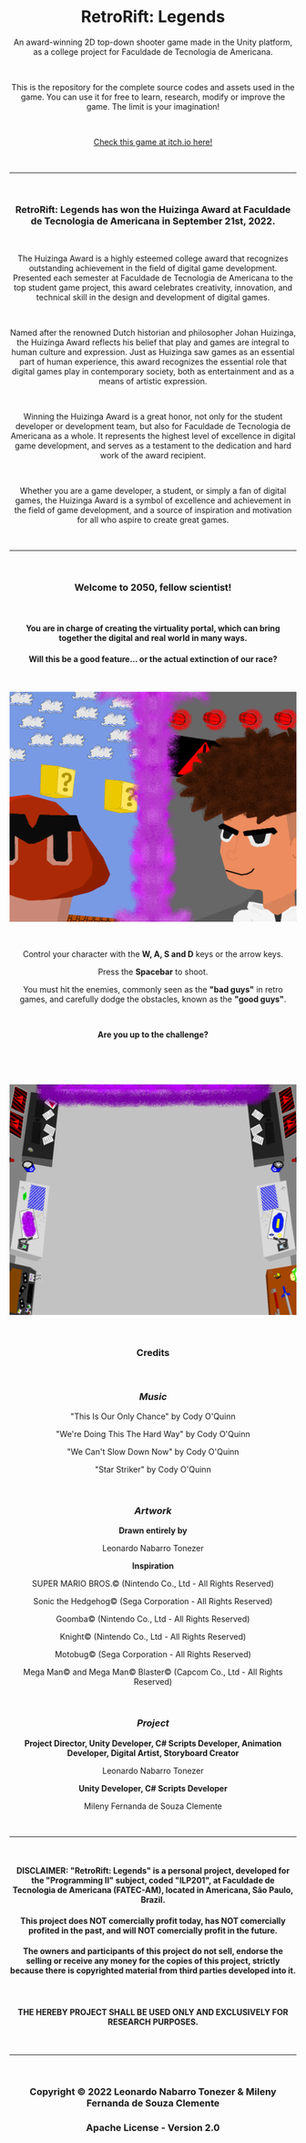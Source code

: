 <h1 align="center">RetroRift: Legends</h1>

<p align="center">An award-winning 2D top-down shooter game made in the Unity platform, as a college project for Faculdade de Tecnologia de Americana.</p><br>
<p align="center">This is the repository for the complete source codes and assets used in the game. You can use it for free to learn, research, modify or improve the game. The limit is your imagination!</p>

<br>

<p align="center"><a href="https://leonardont.itch.io/retrorift-legends" target="_blank">Check this game at itch.io here!</a></p>

<br>
<hr>
<br>

<h3 align="center">RetroRift: Legends has won the Huizinga Award at Faculdade de Tecnologia de Americana in September 21st, 2022.</h3><br>

<p align="center">The Huizinga Award is a highly esteemed college award that recognizes outstanding achievement in the field of digital game development. Presented each semester at Faculdade de Tecnologia de Americana to the top student game project, this award celebrates creativity, innovation, and technical skill in the design and development of digital games.</p><br>

<p align="center">Named after the renowned Dutch historian and philosopher Johan Huizinga, the Huizinga Award reflects his belief that play and games are integral to human culture and expression. Just as Huizinga saw games as an essential part of human experience, this award recognizes the essential role that digital games play in contemporary society, both as entertainment and as a means of artistic expression.</p><br>

<p align="center">Winning the Huizinga Award is a great honor, not only for the student developer or development team, but also for Faculdade de Tecnologia de Americana as a whole. It represents the highest level of excellence in digital game development, and serves as a testament to the dedication and hard work of the award recipient.</p><br>

<p align="center">Whether you are a game developer, a student, or simply a fan of digital games, the Huizinga Award is a symbol of excellence and achievement in the field of game development, and a source of inspiration and motivation for all who aspire to create great games.</p>

<br>
<hr>
<br>

<h3 align="center">Welcome to 2050, fellow scientist!</h3>
<br>
<h4 align="center">You are in charge of creating the virtuality portal, which can bring together the digital and real world in many ways.</h4>
<h4 align="center">Will this be a good feature... or the actual extinction of our race?</h4>

<br>

![](Assets/Textures/Menu/menuBackground.png)

<br>

<p align="center">Control your character with the <b>W, A, S and D</b> keys or the arrow keys.</p>
<p align="center">Press the <b>Spacebar</b> to shoot.</p>
<p align="center">You must hit the enemies, commonly seen as the <b>"bad guys"</b> in retro games, and carefully dodge the obstacles, known as the <b>"good guys"</b>.</p>

<br>

<p align="center"><b>Are you up to the challenge?</b></p>

<br>
<br>
<br>

![](Assets/Textures/Background/background1.png)

<br>

<h3 align="center"><b>Credits</b></h3>

<br>

<h3 align="center"><i><b>Music</b></i></h3>

<p align="center">"This Is Our Only Chance" by Cody O'Quinn</p>
<p align="center">"We're Doing This The Hard Way" by Cody O'Quinn</p>
<p align="center">"We Can't Slow Down Now" by Cody O'Quinn</p>
<p align="center">"Star Striker" by Cody O'Quinn</p>

<br>

<h3 align="center"><i><b>Artwork</b></i></h3>

<p align="center"><b>Drawn entirely by</b></p>
<p align="center">Leonardo Nabarro Tonezer</p>

<p align="center"><b>Inspiration</b></p>
<p align="center">SUPER MARIO BROS.© (Nintendo Co., Ltd - All Rights Reserved)</p>
<p align="center">Sonic the Hedgehog© (Sega Corporation - All Rights Reserved)</p>
<p align="center">Goomba© (Nintendo Co., Ltd - All Rights Reserved)</p>
<p align="center">Knight© (Nintendo Co., Ltd - All Rights Reserved)</p>
<p align="center">Motobug© (Sega Corporation - All Rights Reserved)</p>
<p align="center">Mega Man© and Mega Man© Blaster© (Capcom Co., Ltd - All Rights Reserved)</p>

<br>

<h3 align="center"><i><b>Project</b></i></h3>

<p align="center"><b>Project Director, Unity Developer, C# Scripts Developer, Animation Developer, Digital Artist, Storyboard Creator</b></p>
<p align="center">Leonardo Nabarro Tonezer</p>
<p align="center"><b>Unity Developer, C# Scripts Developer</b></p>
<p align="center">Mileny Fernanda de Souza Clemente</p>

<br>
<hr>
<br>

<h4 align="center">DISCLAIMER: "RetroRift: Legends" is a personal project, developed for the "Programming II" subject, coded "ILP201", at Faculdade de Tecnologia de Americana (FATEC-AM), located in Americana, São Paulo, Brazil.<h4>
<h4 align="center">This project does NOT comercially profit today, has NOT comercially profited in the past, and will NOT comercially profit in the future.</h4>
<h4 align="center">The owners and participants of this project do not sell, endorse the selling or receive any money for the copies of this project, strictly because there is copyrighted material from third parties developed into it.</h4>
<br>
<h4 align="center">THE HEREBY PROJECT SHALL BE USED ONLY AND EXCLUSIVELY FOR RESEARCH PURPOSES.</h4>

<br>
<hr>
<br>

<h3 align="center">Copyright © 2022 Leonardo Nabarro Tonezer & Mileny Fernanda de Souza Clemente</h3>
<h3 align="center">Apache License - Version 2.0</h3>
